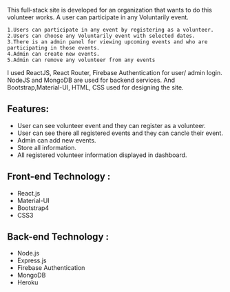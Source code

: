 This full-stack site is developed for an organization that wants to do this volunteer works. A user can participate in any Voluntarily
event. 

    1.Users can participate in any event by registering as a volunteer. 
    2.Users can choose any Voluntarily event with selected dates. 
    3.There is an admin panel for viewing upcoming events and who are participating in those events.
    4.Admin can create new events.
    5.Admin can remove any volunteer from any events 

I used ReactJS, React Router, Firebase Authentication for user/ admin login. NodeJS and MongoDB are used for backend services. And Bootstrap,Material-UI, HTML, CSS used for designing the site. 

## Features:
*   User can see volunteer event and they can register as a volunteer.
*   User can see there all registered events and they can cancle their event.
*   Admin can add new events.
*   Store all information.
*   All registered volunteer information displayed in dashboard.

## Front-end Technology :
*   React.js
*   Material-UI
*   Bootstrap4
*   CSS3

## Back-end Technology :
*   Node.js
*   Express.js
*   Firebase Authentication
*   MongoDB
*   Heroku